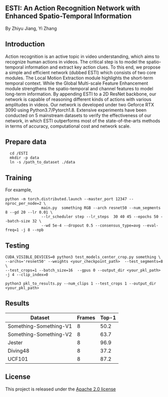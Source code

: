 
ESTI: An Action Recognition Network with Enhanced Spatio-Temporal Information
---------------------
By Zhiyu Jiang, Yi Zhang



Introduction
----------------
Action recognition is an active topic in video understanding, which aims to recognize human actions in videos. The critical step is to model the spatio-temporal information and extract key action clues. To this end, we propose a simple and efficient network (dubbed ESTI) which consists of two core modules. The Local Motion Extraction module highlights the short-term temporal context. While the Global Multi-scale Feature Enhancement module strengthens the spatio-temporal and channel features to model long-term information. By appending ESTI to a 2D ResNet backbone, our network is capable of reasoning different kinds of actions with various amplitudes in videos. Our network is developed under two Geforce RTX 3090 using Python3.7/Pytorch1.8. Extensive experiments have been conducted on 5 mainstream datasets to verify the effectiveness of our network, in which ESTI outperforms most of the state-of-the-arts methods in terms of accuracy, computational cost and network scale.

Prepare data
----------
```
  cd /ESTI
  mkdir -p data
  ln -s /path_to_dataset ./data
```

Training
--------------
For example,
```shell
python -m torch.distributed.launch --master_port 12347 --nproc_per_node=2 \
                main.py  something RGB --arch resnet50 --num_segments 8 --gd 20 --lr 0.01 \
                --lr_scheduler step --lr_steps  30 40 45 --epochs 50 --batch-size 32 \
                --wd 5e-4 --dropout 0.5 --consensus_type=avg --eval-freq=1 -j 8 --npb
```



Testing
-----------
```shell
CUDA_VISIBLE_DEVICES=0 python3 test_models_center_crop.py something \
--archs='resnet50' --weights <your_checkpoint_path>  --test_segments=8  \
--test_crops=1 --batch_size=16  --gpus 0 --output_dir <your_pkl_path> -j 4 --clip_index=0
```
```shell
python3 pkl_to_results.py --num_clips 1 --test_crops 1 --output_dir <your_pkl_path>  
```

Results
---------
| Dataset                | Frames | Top-1 |
|------------------------|--------|-------|
| Something-Something-V1 | 8      | 50.2  |
| Something-Something-V2 | 8      | 63.7  |
| Jester                 | 8      | 96.9  |
| Diving48               | 8      | 37.2  |
| UCF101                 | 8      | 87.2  |


License
--------
This project is released under the [Apache 2.0 license](LICENSE)
